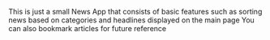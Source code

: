 This is just a small News App that consists of basic features such as sorting news based on categories and headlines displayed on the main page
You can also bookmark articles for future reference
